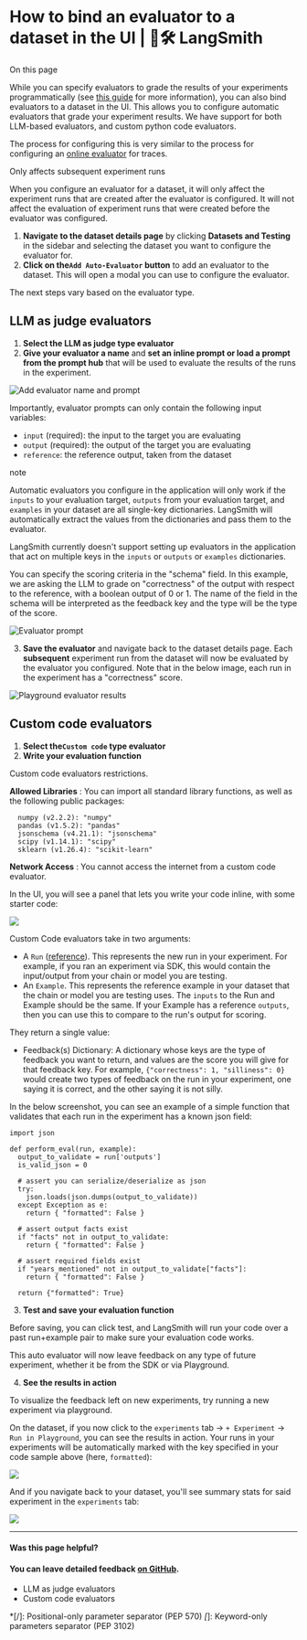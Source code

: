 # How to bind an evaluator to a dataset in the UI | 🦜️🛠️ LangSmith

On this page

While you can specify evaluators to grade the results of your experiments programmatically (see [this guide](/evaluation/how_to_guides/evaluate_llm_application) for more information), you can also bind evaluators to a dataset in the UI. This allows you to configure automatic evaluators that grade your experiment results. We have support for both LLM-based evaluators, and custom python code evaluators.

The process for configuring this is very similar to the process for configuring an [online evaluator](/observability/how_to_guides/online_evaluations) for traces.

Only affects subsequent experiment runs

When you configure an evaluator for a dataset, it will only affect the experiment runs that are created after the evaluator is configured. It will not affect the evaluation of experiment runs that were created before the evaluator was configured.

  1. **Navigate to the dataset details page** by clicking **Datasets and Testing** in the sidebar and selecting the dataset you want to configure the evaluator for.
  2. **Click on the`Add Auto-Evaluator` button** to add an evaluator to the dataset. This will open a modal you can use to configure the evaluator.

The next steps vary based on the evaluator type.

## LLM as judge evaluators​

  1. **Select the LLM as judge type evaluator**
  2. **Give your evaluator a name** and **set an inline prompt or load a prompt from the prompt hub** that will be used to evaluate the results of the runs in the experiment.

![Add evaluator name and prompt](/assets/images/create_evaluator-38b8ca3ad9bb615ba3d660da426f611d.png)

Importantly, evaluator prompts can only contain the following input variables:

  * `input` (required): the input to the target you are evaluating
  * `output` (required): the output of the target you are evaluating
  * `reference`: the reference output, taken from the dataset

note

Automatic evaluators you configure in the application will only work if the `inputs` to your evaluation target, `outputs` from your evaluation target, and `examples` in your dataset are all single-key dictionaries. LangSmith will automatically extract the values from the dictionaries and pass them to the evaluator.

LangSmith currently doesn't support setting up evaluators in the application that act on multiple keys in the `inputs` or `outputs` or `examples` dictionaries.

You can specify the scoring criteria in the "schema" field. In this example, we are asking the LLM to grade on "correctness" of the output with respect to the reference, with a boolean output of 0 or 1. The name of the field in the schema will be interpreted as the feedback key and the type will be the type of the score.

![Evaluator prompt](/assets/images/evaluator_prompt-96b358edf79006d44a5955accf643dec.png)

  3. **Save the evaluator** and navigate back to the dataset details page. Each **subsequent** experiment run from the dataset will now be evaluated by the evaluator you configured. Note that in the below image, each run in the experiment has a "correctness" score.

![Playground evaluator results](/assets/images/playground_evaluator_results-c60a255f465396f27d6c1a3dc6a76c42.png)

## Custom code evaluators​

  1. **Select the`Custom code` type evaluator**
  2. **Write your evaluation function**

Custom code evaluators restrictions.

**Allowed Libraries** : You can import all standard library functions, as well as the following public packages:
    
    
      numpy (v2.2.2): "numpy"  
      pandas (v1.5.2): "pandas"  
      jsonschema (v4.21.1): "jsonschema"  
      scipy (v1.14.1): "scipy"  
      sklearn (v1.26.4): "scikit-learn"  
    

**Network Access** : You cannot access the internet from a custom code evaluator.

In the UI, you will see a panel that lets you write your code inline, with some starter code:

![](/assets/images/code-autoeval-popup-9c0641db5e678a94f62fa78dd56e462b.png)

Custom Code evaluators take in two arguments:

  * A `Run` ([reference](/reference/data_formats/run_data_format)). This represents the new run in your experiment. For example, if you ran an experiment via SDK, this would contain the input/output from your chain or model you are testing.
  * An `Example`. This represents the reference example in your dataset that the chain or model you are testing uses. The `inputs` to the Run and Example should be the same. If your Example has a reference `outputs`, then you can use this to compare to the run's output for scoring.

They return a single value:

  * Feedback(s) Dictionary: A dictionary whose keys are the type of feedback you want to return, and values are the score you will give for that feedback key. For example, `{"correctness": 1, "silliness": 0}` would create two types of feedback on the run in your experiment, one saying it is correct, and the other saying it is not silly.

In the below screenshot, you can see an example of a simple function that validates that each run in the experiment has a known json field:
    
    
    import json  
      
    def perform_eval(run, example):  
      output_to_validate = run['outputs']  
      is_valid_json = 0  
      
      # assert you can serialize/deserialize as json  
      try:  
        json.loads(json.dumps(output_to_validate))  
      except Exception as e:  
        return { "formatted": False }  
      
      # assert output facts exist  
      if "facts" not in output_to_validate:  
        return { "formatted": False }  
      
      # assert required fields exist  
      if "years_mentioned" not in output_to_validate["facts"]:  
        return { "formatted": False }  
      
      return {"formatted": True}  
    

  3. **Test and save your evaluation function**

Before saving, you can click test, and LangSmith will run your code over a past run+example pair to make sure your evaluation code works.

This auto evaluator will now leave feedback on any type of future experiment, whether it be from the SDK or via Playground.

  4. **See the results in action**

To visualize the feedback left on new experiments, try running a new experiment via playground.

On the dataset, if you now click to the `experiments` tab -> `+ Experiment` -> `Run in Playground`, you can see the results in action. Your runs in your experiments will be automatically marked with the key specified in your code sample above (here, `formatted`):

![](/assets/images/show-feedback-from-autoeval-code-8bcc7909c6424dcab57d7b24d754d9aa.png)

And if you navigate back to your dataset, you'll see summary stats for said experiment in the `experiments` tab:

![](/assets/images/experiments-tab-code-results-002cddccd9c524c6852cfce5cd023dfb.png)

* * *

#### Was this page helpful?

  

#### You can leave detailed feedback [on GitHub](https://github.com/langchain-ai/langsmith-docs/issues/new?title=DOC%3A+%3CPlease+write+a+comprehensive+title+after+the+%27DOC%3A+%27+prefix%3E).

  * LLM as judge evaluators
  * Custom code evaluators

  *[/]: Positional-only parameter separator (PEP 570)
  *[*]: Keyword-only parameters separator (PEP 3102)
